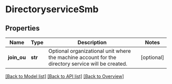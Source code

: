 # DirectoryserviceSmb

## Properties
Name | Type | Description | Notes
------------ | ------------- | ------------- | -------------
**join_ou** | **str** | Optional organizational unit where the machine account for the directory service will be created.  | [optional] 

[[Back to Model list]](index.md#documentation-for-models) [[Back to API list]](index.md#endpoint-properties) [[Back to Overview]](index.md)


